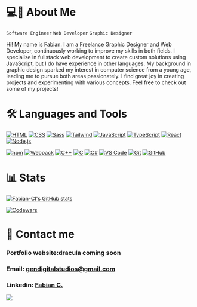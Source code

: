 # 💻🎨 About Me

`Software Engineer` `Web Developer` `Graphic Designer`

Hi! My name is Fabian. I am a Freelance Graphic Designer and Web Developer, continuously working to improve my skills in both fields. I specialise in fullstack web development to create custom solutions using JavaScript, but I do have experience in other languages. My background in graphic design sparked my interest in computer science from a young age, leading me to pursue both areas passionately. I find great joy in creating projects and experimenting with various concepts. Feel free to check out some of my projects!

# 🛠️ Languages and Tools

[![HTML](https://skillicons.dev/icons?i=html)](https://github.com/Fabian-CI)
[![CSS](https://skillicons.dev/icons?i=css)](https://github.com/Fabian-CI)
[![Sass](https://skillicons.dev/icons?i=sass)](https://sass-lang.com/)
[![Tailwind](https://skillicons.dev/icons?i=tailwind)](https://tailwindcss.com/)
[![JavaScript](https://skillicons.dev/icons?i=js)](https://github.com/Fabian-CI)
[![TypeScript](https://skillicons.dev/icons?i=ts)](https://www.typescriptlang.org/)
[![React](https://skillicons.dev/icons?i=react)](https://react.dev/)
[![Node.js](https://skillicons.dev/icons?i=nodejs)](https://nodejs.org/en)

[![npm](https://skillicons.dev/icons?i=npm)](https://www.npmjs.com/)
[![Webpack](https://skillicons.dev/icons?i=webpack)](https://webpack.js.org/)
[![C++](https://skillicons.dev/icons?i=cpp)](https://github.com/Fabian-CI)
[![C](https://skillicons.dev/icons?i=c)](https://github.com/Fabian-CI)
[![C#](https://skillicons.dev/icons?i=cs)](https://github.com/Fabian-CI)
[![VS Code](https://skillicons.dev/icons?i=vscode)](https://code.visualstudio.com/)
[![Git](https://skillicons.dev/icons?i=git)](https://git-scm.com/)
[![GitHub](https://skillicons.dev/icons?i=github)](https://github.com)

# 📊 Stats

[![Fabian-CI's GitHub stats](https://github-readme-stats.vercel.app/api?username=Fabian-CI&show_icons=true&theme=dracula)](https://github.com/Fabian-CI)

[![Codewars](https://www.codewars.com/users/Fabianci/badges/large)](https://www.codewars.com/users/Fabianci)

# 📱 Contact me

### Portfolio website:dracula coming soon

### Email: gendigitalstudios@gmail.com

### Linkedin: [Fabian C.](https://www.linkedin.com/in/ionut-fabian-ciobotaru-8b6313221/)

[![](https://visitcount.itsvg.in/api?id=fabian-ci&label=Profile%20Views&color=4&icon=5&pretty=false)](https://github.com/Fabian-CI)